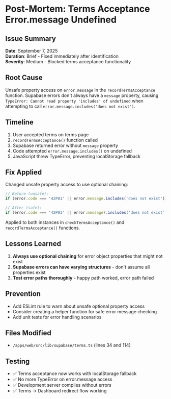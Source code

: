# Post-Mortem: Terms Acceptance Error.message Undefined

## Issue Summary
**Date**: September 7, 2025  
**Duration**: Brief - Fixed immediately after identification  
**Severity**: Medium - Blocked terms acceptance functionality  

## Root Cause
Unsafe property access on `error.message` in the `recordTermsAcceptance` function. Supabase errors don't always have a `message` property, causing `TypeError: Cannot read property 'includes' of undefined` when attempting to call `error.message.includes('does not exist')`.

## Timeline
1. User accepted terms on terms page
2. `recordTermsAcceptance()` function called
3. Supabase returned error without `message` property  
4. Code attempted `error.message.includes()` on undefined
5. JavaScript threw TypeError, preventing localStorage fallback

## Fix Applied
Changed unsafe property access to use optional chaining:
```typescript
// Before (unsafe):
if (error.code === '42P01' || error.message.includes('does not exist'))

// After (safe):
if (error.code === '42P01' || error.message?.includes('does not exist'))
```

Applied to both instances in `checkTermsAcceptance()` and `recordTermsAcceptance()` functions.

## Lessons Learned
1. **Always use optional chaining** for error object properties that might not exist
2. **Supabase errors can have varying structures** - don't assume all properties exist
3. **Test error paths thoroughly** - happy path worked, error path failed

## Prevention
- Add ESLint rule to warn about unsafe optional property access
- Consider creating a helper function for safe error message checking
- Add unit tests for error handling scenarios

## Files Modified
- `/apps/web/src/lib/supabase/terms.ts` (lines 34 and 114)

## Testing
- ✅ Terms acceptance now works with localStorage fallback
- ✅ No more TypeError on error.message access
- ✅ Development server compiles without errors
- ✅ Terms → Dashboard redirect flow working
